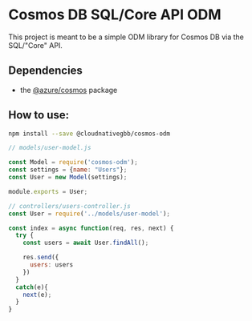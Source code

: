 # Cosmos DB SQL/Core API ODM

This project is meant to be a simple ODM library for Cosmos DB via the SQL/"Core" API.

## Dependencies
- the [@azure/cosmos](https://www.npmjs.com/package/@azure/cosmos) package

## How to use:

```bash
npm install --save @cloudnativegbb/cosmos-odm
```


```js
// models/user-model.js

const Model = require('cosmos-odm');
const settings = {name: "Users"};
const User = new Model(settings);

module.exports = User;
```

```js
// controllers/users-controller.js
const User = require('../models/user-model');

const index = async function(req, res, next) {
  try {
    const users = await User.findAll();

    res.send({
      users: users
    })
  }
  catch(e){
    next(e);
  }
}
```